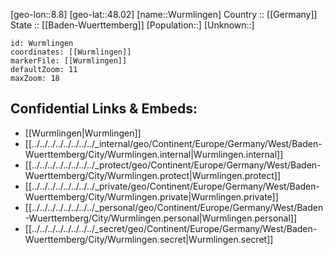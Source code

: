 ﻿---
location: [48.02,8.8] 
mapzoom: [7,12] 
mapmarker: city 
type: City
tags:
- geo/City


SpocWebEntityId: 35720
isDeleted: false
confidential: public

---
[geo-lon::8.8] 
[geo-lat::48.02] 
[name::Wurmlingen] 
Country :: [[Germany]]  
State :: [[Baden-Wuerttemberg]] 
[Population::] 
[Unknown::] 


```leaflet
id: Wurmlingen
coordinates: [[Wurmlingen]] 
markerFile: [[Wurmlingen]] 
defaultZoom: 11 
maxZoom: 18
```


## Confidential Links & Embeds: 
- [[Wurmlingen|Wurmlingen]]  
- [[../../../../../../../../_internal/geo/Continent/Europe/Germany/West/Baden-Wuerttemberg/City/Wurmlingen.internal|Wurmlingen.internal]] 
- [[../../../../../../../../_protect/geo/Continent/Europe/Germany/West/Baden-Wuerttemberg/City/Wurmlingen.protect|Wurmlingen.protect]] 
- [[../../../../../../../../_private/geo/Continent/Europe/Germany/West/Baden-Wuerttemberg/City/Wurmlingen.private|Wurmlingen.private]] 
- [[../../../../../../../../_personal/geo/Continent/Europe/Germany/West/Baden-Wuerttemberg/City/Wurmlingen.personal|Wurmlingen.personal]] 
- [[../../../../../../../../_secret/geo/Continent/Europe/Germany/West/Baden-Wuerttemberg/City/Wurmlingen.secret|Wurmlingen.secret]] 
